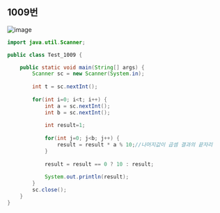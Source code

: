 ## 1009번

![image](https://user-images.githubusercontent.com/70584146/158002867-c613be4c-9637-471b-a744-8c1f05a7da40.png)

```java
import java.util.Scanner;

public class Test_1009 {

	public static void main(String[] args) {
		Scanner sc = new Scanner(System.in);
		
		int t = sc.nextInt();
		
		for(int i=0; i<t; i++) {
			int a = sc.nextInt();
			int b = sc.nextInt();
			
			int result=1;
			
			for(int j=0; j<b; j++) {
				result = result * a % 10;//나머지값이 곱셈 결과의 끝자리
			}
			
			result = result == 0 ? 10 : result;
			
			System.out.println(result);
		}
		sc.close();
	}
}
```
